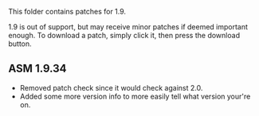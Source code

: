 This folder contains patches for 1.9. 

1.9 is out of support, but may receive minor patches if deemed important enough. To download a patch, simply click it, then press the download button.

## ASM 1.9.34
- Removed patch check since it would check against 2.0.
- Added some more version info to more easily tell what version your're on.

